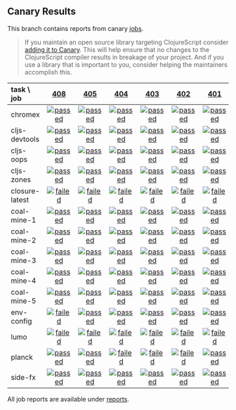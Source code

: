 ## Canary Results

This branch contains reports from canary [jobs](https://github.com/cljs-oss/canary/tree/jobs).

> If you maintain an open source library targeting ClojureScript consider [adding it to Canary](https://github.com/cljs-oss/canary/tree/master#how-to-participate). This will help ensure that no changes to the ClojureScript compiler results in breakage of your project. And if you use a library that is important to you, consider helping the maintainers accomplish this.

[//]: # (begin_overview_table)

| task \ job | <a href="reports/2018/06/08/job-000408-1.10.298-03455b4" title="job #408 finished on 2018-06-08">408</a> | <a href="reports/2018/06/05/job-000405-1.10.295-9a4e89e" title="job #405 finished on 2018-06-05">405</a> | <a href="reports/2018/06/04/job-000404-1.10.294-72e99c5" title="job #404 finished on 2018-06-04">404</a> | <a href="reports/2018/06/03/job-000403-1.10.294-72e99c5" title="job #403 finished on 2018-06-03">403</a> | <a href="reports/2018/06/02/job-000402-1.10.294-72e99c5" title="job #402 finished on 2018-06-02">402</a> | <a href="reports/2018/06/01/job-000401-1.10.288-2ad1470" title="job #401 finished on 2018-06-01">401</a> | <a href="reports/2018/05/31/job-000400-1.10.288-2ad1470" title="job #400 finished on 2018-05-31">400</a> | <a href="reports/2018/05/30/job-000399-1.10.288-2ad1470" title="job #399 finished on 2018-05-30">399</a> | <a href="reports/2018/05/29/job-000398-1.10.288-2ad1470" title="job #398 finished on 2018-05-29">398</a> | <a href="reports/2018/05/28/job-000397-1.10.288-2ad1470" title="job #397 finished on 2018-05-28">397</a> |
| :--- | :---: | :---: | :---: | :---: | :---: | :---: | :---: | :---: | :---: | :---: |
| chromex | <a href="reports/2018/06/08/job-000408-1.10.298-03455b4#-chromex"><img title="passed" src="http://box.binaryage.com/s-passed.svg"><a> | <a href="reports/2018/06/05/job-000405-1.10.295-9a4e89e#-chromex"><img title="passed" src="http://box.binaryage.com/s-passed.svg"><a> | <a href="reports/2018/06/04/job-000404-1.10.294-72e99c5#-chromex"><img title="passed" src="http://box.binaryage.com/s-passed.svg"><a> | <a href="reports/2018/06/03/job-000403-1.10.294-72e99c5#-chromex"><img title="passed" src="http://box.binaryage.com/s-passed.svg"><a> | <a href="reports/2018/06/02/job-000402-1.10.294-72e99c5#-chromex"><img title="passed" src="http://box.binaryage.com/s-passed.svg"><a> | <a href="reports/2018/06/01/job-000401-1.10.288-2ad1470#-chromex"><img title="passed" src="http://box.binaryage.com/s-passed.svg"><a> | <a href="reports/2018/05/31/job-000400-1.10.288-2ad1470#-chromex"><img title="passed" src="http://box.binaryage.com/s-passed.svg"><a> | <a href="reports/2018/05/30/job-000399-1.10.288-2ad1470#-chromex"><img title="passed" src="http://box.binaryage.com/s-passed.svg"><a> | <a href="reports/2018/05/29/job-000398-1.10.288-2ad1470#-chromex"><img title="passed" src="http://box.binaryage.com/s-passed.svg"><a> | <a href="reports/2018/05/28/job-000397-1.10.288-2ad1470#-chromex"><img title="passed" src="http://box.binaryage.com/s-passed.svg"><a> |
| cljs-devtools | <a href="reports/2018/06/08/job-000408-1.10.298-03455b4#-cljs-devtools"><img title="passed" src="http://box.binaryage.com/s-passed.svg"><a> | <a href="reports/2018/06/05/job-000405-1.10.295-9a4e89e#-cljs-devtools"><img title="passed" src="http://box.binaryage.com/s-passed.svg"><a> | <a href="reports/2018/06/04/job-000404-1.10.294-72e99c5#-cljs-devtools"><img title="passed" src="http://box.binaryage.com/s-passed.svg"><a> | <a href="reports/2018/06/03/job-000403-1.10.294-72e99c5#-cljs-devtools"><img title="passed" src="http://box.binaryage.com/s-passed.svg"><a> | <a href="reports/2018/06/02/job-000402-1.10.294-72e99c5#-cljs-devtools"><img title="passed" src="http://box.binaryage.com/s-passed.svg"><a> | <a href="reports/2018/06/01/job-000401-1.10.288-2ad1470#-cljs-devtools"><img title="passed" src="http://box.binaryage.com/s-passed.svg"><a> | <a href="reports/2018/05/31/job-000400-1.10.288-2ad1470#-cljs-devtools"><img title="passed" src="http://box.binaryage.com/s-passed.svg"><a> | <a href="reports/2018/05/30/job-000399-1.10.288-2ad1470#-cljs-devtools"><img title="passed" src="http://box.binaryage.com/s-passed.svg"><a> | <a href="reports/2018/05/29/job-000398-1.10.288-2ad1470#-cljs-devtools"><img title="passed" src="http://box.binaryage.com/s-passed.svg"><a> | <a href="reports/2018/05/28/job-000397-1.10.288-2ad1470#-cljs-devtools"><img title="passed" src="http://box.binaryage.com/s-passed.svg"><a> |
| cljs-oops | <a href="reports/2018/06/08/job-000408-1.10.298-03455b4#-cljs-oops"><img title="passed" src="http://box.binaryage.com/s-passed.svg"><a> | <a href="reports/2018/06/05/job-000405-1.10.295-9a4e89e#-cljs-oops"><img title="passed" src="http://box.binaryage.com/s-passed.svg"><a> | <a href="reports/2018/06/04/job-000404-1.10.294-72e99c5#-cljs-oops"><img title="passed" src="http://box.binaryage.com/s-passed.svg"><a> | <a href="reports/2018/06/03/job-000403-1.10.294-72e99c5#-cljs-oops"><img title="passed" src="http://box.binaryage.com/s-passed.svg"><a> | <a href="reports/2018/06/02/job-000402-1.10.294-72e99c5#-cljs-oops"><img title="passed" src="http://box.binaryage.com/s-passed.svg"><a> | <a href="reports/2018/06/01/job-000401-1.10.288-2ad1470#-cljs-oops"><img title="passed" src="http://box.binaryage.com/s-passed.svg"><a> | <a href="reports/2018/05/31/job-000400-1.10.288-2ad1470#-cljs-oops"><img title="passed" src="http://box.binaryage.com/s-passed.svg"><a> | <a href="reports/2018/05/30/job-000399-1.10.288-2ad1470#-cljs-oops"><img title="passed" src="http://box.binaryage.com/s-passed.svg"><a> | <a href="reports/2018/05/29/job-000398-1.10.288-2ad1470#-cljs-oops"><img title="passed" src="http://box.binaryage.com/s-passed.svg"><a> | <a href="reports/2018/05/28/job-000397-1.10.288-2ad1470#-cljs-oops"><img title="passed" src="http://box.binaryage.com/s-passed.svg"><a> |
| cljs-zones | <a href="reports/2018/06/08/job-000408-1.10.298-03455b4#-cljs-zones"><img title="passed" src="http://box.binaryage.com/s-passed.svg"><a> | <a href="reports/2018/06/05/job-000405-1.10.295-9a4e89e#-cljs-zones"><img title="passed" src="http://box.binaryage.com/s-passed.svg"><a> | <a href="reports/2018/06/04/job-000404-1.10.294-72e99c5#-cljs-zones"><img title="passed" src="http://box.binaryage.com/s-passed.svg"><a> | <a href="reports/2018/06/03/job-000403-1.10.294-72e99c5#-cljs-zones"><img title="passed" src="http://box.binaryage.com/s-passed.svg"><a> | <a href="reports/2018/06/02/job-000402-1.10.294-72e99c5#-cljs-zones"><img title="passed" src="http://box.binaryage.com/s-passed.svg"><a> | <a href="reports/2018/06/01/job-000401-1.10.288-2ad1470#-cljs-zones"><img title="passed" src="http://box.binaryage.com/s-passed.svg"><a> | <a href="reports/2018/05/31/job-000400-1.10.288-2ad1470#-cljs-zones"><img title="passed" src="http://box.binaryage.com/s-passed.svg"><a> | <a href="reports/2018/05/30/job-000399-1.10.288-2ad1470#-cljs-zones"><img title="passed" src="http://box.binaryage.com/s-passed.svg"><a> | <a href="reports/2018/05/29/job-000398-1.10.288-2ad1470#-cljs-zones"><img title="passed" src="http://box.binaryage.com/s-passed.svg"><a> | <a href="reports/2018/05/28/job-000397-1.10.288-2ad1470#-cljs-zones"><img title="passed" src="http://box.binaryage.com/s-passed.svg"><a> |
| closure-latest | <a href="reports/2018/06/08/job-000408-1.10.298-03455b4#-closure-latest"><img title="failed" src="http://box.binaryage.com/s-failed.svg"><a> | <a href="reports/2018/06/05/job-000405-1.10.295-9a4e89e#-closure-latest"><img title="failed" src="http://box.binaryage.com/s-failed.svg"><a> | <a href="reports/2018/06/04/job-000404-1.10.294-72e99c5#-closure-latest"><img title="failed" src="http://box.binaryage.com/s-failed.svg"><a> | <a href="reports/2018/06/03/job-000403-1.10.294-72e99c5#-closure-latest"><img title="failed" src="http://box.binaryage.com/s-failed.svg"><a> | <a href="reports/2018/06/02/job-000402-1.10.294-72e99c5#-closure-latest"><img title="failed" src="http://box.binaryage.com/s-failed.svg"><a> | <a href="reports/2018/06/01/job-000401-1.10.288-2ad1470#-closure-latest"><img title="failed" src="http://box.binaryage.com/s-failed.svg"><a> | <a href="reports/2018/05/31/job-000400-1.10.288-2ad1470#-closure-latest"><img title="failed" src="http://box.binaryage.com/s-failed.svg"><a> | <a href="reports/2018/05/30/job-000399-1.10.288-2ad1470#-closure-latest"><img title="failed" src="http://box.binaryage.com/s-failed.svg"><a> | <a href="reports/2018/05/29/job-000398-1.10.288-2ad1470#-closure-latest"><img title="failed" src="http://box.binaryage.com/s-failed.svg"><a> | <a href="reports/2018/05/28/job-000397-1.10.288-2ad1470#-closure-latest"><img title="failed" src="http://box.binaryage.com/s-failed.svg"><a> |
| coal-mine-1 | <a href="reports/2018/06/08/job-000408-1.10.298-03455b4#-coal-mine-1"><img title="passed" src="http://box.binaryage.com/s-passed.svg"><a> | <a href="reports/2018/06/05/job-000405-1.10.295-9a4e89e#-coal-mine-1"><img title="passed" src="http://box.binaryage.com/s-passed.svg"><a> | <a href="reports/2018/06/04/job-000404-1.10.294-72e99c5#-coal-mine-1"><img title="passed" src="http://box.binaryage.com/s-passed.svg"><a> | <a href="reports/2018/06/03/job-000403-1.10.294-72e99c5#-coal-mine-1"><img title="passed" src="http://box.binaryage.com/s-passed.svg"><a> | <a href="reports/2018/06/02/job-000402-1.10.294-72e99c5#-coal-mine-1"><img title="passed" src="http://box.binaryage.com/s-passed.svg"><a> | <a href="reports/2018/06/01/job-000401-1.10.288-2ad1470#-coal-mine-1"><img title="passed" src="http://box.binaryage.com/s-passed.svg"><a> | <a href="reports/2018/05/31/job-000400-1.10.288-2ad1470#-coal-mine-1"><img title="passed" src="http://box.binaryage.com/s-passed.svg"><a> | <a href="reports/2018/05/30/job-000399-1.10.288-2ad1470#-coal-mine-1"><img title="passed" src="http://box.binaryage.com/s-passed.svg"><a> | <a href="reports/2018/05/29/job-000398-1.10.288-2ad1470#-coal-mine-1"><img title="passed" src="http://box.binaryage.com/s-passed.svg"><a> | <a href="reports/2018/05/28/job-000397-1.10.288-2ad1470#-coal-mine-1"><img title="passed" src="http://box.binaryage.com/s-passed.svg"><a> |
| coal-mine-2 | <a href="reports/2018/06/08/job-000408-1.10.298-03455b4#-coal-mine-2"><img title="passed" src="http://box.binaryage.com/s-passed.svg"><a> | <a href="reports/2018/06/05/job-000405-1.10.295-9a4e89e#-coal-mine-2"><img title="passed" src="http://box.binaryage.com/s-passed.svg"><a> | <a href="reports/2018/06/04/job-000404-1.10.294-72e99c5#-coal-mine-2"><img title="passed" src="http://box.binaryage.com/s-passed.svg"><a> | <a href="reports/2018/06/03/job-000403-1.10.294-72e99c5#-coal-mine-2"><img title="passed" src="http://box.binaryage.com/s-passed.svg"><a> | <a href="reports/2018/06/02/job-000402-1.10.294-72e99c5#-coal-mine-2"><img title="passed" src="http://box.binaryage.com/s-passed.svg"><a> | <a href="reports/2018/06/01/job-000401-1.10.288-2ad1470#-coal-mine-2"><img title="passed" src="http://box.binaryage.com/s-passed.svg"><a> | <a href="reports/2018/05/31/job-000400-1.10.288-2ad1470#-coal-mine-2"><img title="passed" src="http://box.binaryage.com/s-passed.svg"><a> | <a href="reports/2018/05/30/job-000399-1.10.288-2ad1470#-coal-mine-2"><img title="passed" src="http://box.binaryage.com/s-passed.svg"><a> | <a href="reports/2018/05/29/job-000398-1.10.288-2ad1470#-coal-mine-2"><img title="passed" src="http://box.binaryage.com/s-passed.svg"><a> | <a href="reports/2018/05/28/job-000397-1.10.288-2ad1470#-coal-mine-2"><img title="passed" src="http://box.binaryage.com/s-passed.svg"><a> |
| coal-mine-3 | <a href="reports/2018/06/08/job-000408-1.10.298-03455b4#-coal-mine-3"><img title="passed" src="http://box.binaryage.com/s-passed.svg"><a> | <a href="reports/2018/06/05/job-000405-1.10.295-9a4e89e#-coal-mine-3"><img title="passed" src="http://box.binaryage.com/s-passed.svg"><a> | <a href="reports/2018/06/04/job-000404-1.10.294-72e99c5#-coal-mine-3"><img title="passed" src="http://box.binaryage.com/s-passed.svg"><a> | <a href="reports/2018/06/03/job-000403-1.10.294-72e99c5#-coal-mine-3"><img title="passed" src="http://box.binaryage.com/s-passed.svg"><a> | <a href="reports/2018/06/02/job-000402-1.10.294-72e99c5#-coal-mine-3"><img title="passed" src="http://box.binaryage.com/s-passed.svg"><a> | <a href="reports/2018/06/01/job-000401-1.10.288-2ad1470#-coal-mine-3"><img title="passed" src="http://box.binaryage.com/s-passed.svg"><a> | <a href="reports/2018/05/31/job-000400-1.10.288-2ad1470#-coal-mine-3"><img title="passed" src="http://box.binaryage.com/s-passed.svg"><a> | <a href="reports/2018/05/30/job-000399-1.10.288-2ad1470#-coal-mine-3"><img title="passed" src="http://box.binaryage.com/s-passed.svg"><a> | <a href="reports/2018/05/29/job-000398-1.10.288-2ad1470#-coal-mine-3"><img title="passed" src="http://box.binaryage.com/s-passed.svg"><a> | <a href="reports/2018/05/28/job-000397-1.10.288-2ad1470#-coal-mine-3"><img title="passed" src="http://box.binaryage.com/s-passed.svg"><a> |
| coal-mine-4 | <a href="reports/2018/06/08/job-000408-1.10.298-03455b4#-coal-mine-4"><img title="passed" src="http://box.binaryage.com/s-passed.svg"><a> | <a href="reports/2018/06/05/job-000405-1.10.295-9a4e89e#-coal-mine-4"><img title="passed" src="http://box.binaryage.com/s-passed.svg"><a> | <a href="reports/2018/06/04/job-000404-1.10.294-72e99c5#-coal-mine-4"><img title="passed" src="http://box.binaryage.com/s-passed.svg"><a> | <a href="reports/2018/06/03/job-000403-1.10.294-72e99c5#-coal-mine-4"><img title="passed" src="http://box.binaryage.com/s-passed.svg"><a> | <a href="reports/2018/06/02/job-000402-1.10.294-72e99c5#-coal-mine-4"><img title="passed" src="http://box.binaryage.com/s-passed.svg"><a> | <a href="reports/2018/06/01/job-000401-1.10.288-2ad1470#-coal-mine-4"><img title="passed" src="http://box.binaryage.com/s-passed.svg"><a> | <a href="reports/2018/05/31/job-000400-1.10.288-2ad1470#-coal-mine-4"><img title="passed" src="http://box.binaryage.com/s-passed.svg"><a> | <a href="reports/2018/05/30/job-000399-1.10.288-2ad1470#-coal-mine-4"><img title="passed" src="http://box.binaryage.com/s-passed.svg"><a> | <a href="reports/2018/05/29/job-000398-1.10.288-2ad1470#-coal-mine-4"><img title="passed" src="http://box.binaryage.com/s-passed.svg"><a> | <a href="reports/2018/05/28/job-000397-1.10.288-2ad1470#-coal-mine-4"><img title="passed" src="http://box.binaryage.com/s-passed.svg"><a> |
| coal-mine-5 | <a href="reports/2018/06/08/job-000408-1.10.298-03455b4#-coal-mine-5"><img title="passed" src="http://box.binaryage.com/s-passed.svg"><a> | <a href="reports/2018/06/05/job-000405-1.10.295-9a4e89e#-coal-mine-5"><img title="passed" src="http://box.binaryage.com/s-passed.svg"><a> | <a href="reports/2018/06/04/job-000404-1.10.294-72e99c5#-coal-mine-5"><img title="passed" src="http://box.binaryage.com/s-passed.svg"><a> | <a href="reports/2018/06/03/job-000403-1.10.294-72e99c5#-coal-mine-5"><img title="passed" src="http://box.binaryage.com/s-passed.svg"><a> | <a href="reports/2018/06/02/job-000402-1.10.294-72e99c5#-coal-mine-5"><img title="passed" src="http://box.binaryage.com/s-passed.svg"><a> | <a href="reports/2018/06/01/job-000401-1.10.288-2ad1470#-coal-mine-5"><img title="passed" src="http://box.binaryage.com/s-passed.svg"><a> | <a href="reports/2018/05/31/job-000400-1.10.288-2ad1470#-coal-mine-5"><img title="passed" src="http://box.binaryage.com/s-passed.svg"><a> | <a href="reports/2018/05/30/job-000399-1.10.288-2ad1470#-coal-mine-5"><img title="passed" src="http://box.binaryage.com/s-passed.svg"><a> | <a href="reports/2018/05/29/job-000398-1.10.288-2ad1470#-coal-mine-5"><img title="passed" src="http://box.binaryage.com/s-passed.svg"><a> | <a href="reports/2018/05/28/job-000397-1.10.288-2ad1470#-coal-mine-5"><img title="passed" src="http://box.binaryage.com/s-passed.svg"><a> |
| env-config | <a href="reports/2018/06/08/job-000408-1.10.298-03455b4#-env-config"><img title="failed" src="http://box.binaryage.com/s-failed.svg"><a> | <a href="reports/2018/06/05/job-000405-1.10.295-9a4e89e#-env-config"><img title="passed" src="http://box.binaryage.com/s-passed.svg"><a> | <a href="reports/2018/06/04/job-000404-1.10.294-72e99c5#-env-config"><img title="passed" src="http://box.binaryage.com/s-passed.svg"><a> | <a href="reports/2018/06/03/job-000403-1.10.294-72e99c5#-env-config"><img title="passed" src="http://box.binaryage.com/s-passed.svg"><a> | <a href="reports/2018/06/02/job-000402-1.10.294-72e99c5#-env-config"><img title="passed" src="http://box.binaryage.com/s-passed.svg"><a> | <a href="reports/2018/06/01/job-000401-1.10.288-2ad1470#-env-config"><img title="passed" src="http://box.binaryage.com/s-passed.svg"><a> | <a href="reports/2018/05/31/job-000400-1.10.288-2ad1470#-env-config"><img title="passed" src="http://box.binaryage.com/s-passed.svg"><a> | <a href="reports/2018/05/30/job-000399-1.10.288-2ad1470#-env-config"><img title="passed" src="http://box.binaryage.com/s-passed.svg"><a> | <a href="reports/2018/05/29/job-000398-1.10.288-2ad1470#-env-config"><img title="passed" src="http://box.binaryage.com/s-passed.svg"><a> | <a href="reports/2018/05/28/job-000397-1.10.288-2ad1470#-env-config"><img title="failed" src="http://box.binaryage.com/s-failed.svg"><a> |
| lumo | <a href="reports/2018/06/08/job-000408-1.10.298-03455b4#-lumo"><img title="failed" src="http://box.binaryage.com/s-failed.svg"><a> | <a href="reports/2018/06/05/job-000405-1.10.295-9a4e89e#-lumo"><img title="failed" src="http://box.binaryage.com/s-failed.svg"><a> | <a href="reports/2018/06/04/job-000404-1.10.294-72e99c5#-lumo"><img title="failed" src="http://box.binaryage.com/s-failed.svg"><a> | <a href="reports/2018/06/03/job-000403-1.10.294-72e99c5#-lumo"><img title="failed" src="http://box.binaryage.com/s-failed.svg"><a> | <a href="reports/2018/06/02/job-000402-1.10.294-72e99c5#-lumo"><img title="failed" src="http://box.binaryage.com/s-failed.svg"><a> | <a href="reports/2018/06/01/job-000401-1.10.288-2ad1470#-lumo"><img title="failed" src="http://box.binaryage.com/s-failed.svg"><a> | <a href="reports/2018/05/31/job-000400-1.10.288-2ad1470#-lumo"><img title="failed" src="http://box.binaryage.com/s-failed.svg"><a> | <a href="reports/2018/05/30/job-000399-1.10.288-2ad1470#-lumo"><img title="failed" src="http://box.binaryage.com/s-failed.svg"><a> | <a href="reports/2018/05/29/job-000398-1.10.288-2ad1470#-lumo"><img title="failed" src="http://box.binaryage.com/s-failed.svg"><a> | <a href="reports/2018/05/28/job-000397-1.10.288-2ad1470#-lumo"><img title="failed" src="http://box.binaryage.com/s-failed.svg"><a> |
| planck | <a href="reports/2018/06/08/job-000408-1.10.298-03455b4#-planck"><img title="passed" src="http://box.binaryage.com/s-passed.svg"><a> | <a href="reports/2018/06/05/job-000405-1.10.295-9a4e89e#-planck"><img title="passed" src="http://box.binaryage.com/s-passed.svg"><a> | <a href="reports/2018/06/04/job-000404-1.10.294-72e99c5#-planck"><img title="failed" src="http://box.binaryage.com/s-failed.svg"><a> | <a href="reports/2018/06/03/job-000403-1.10.294-72e99c5#-planck"><img title="failed" src="http://box.binaryage.com/s-failed.svg"><a> | <a href="reports/2018/06/02/job-000402-1.10.294-72e99c5#-planck"><img title="failed" src="http://box.binaryage.com/s-failed.svg"><a> | <a href="reports/2018/06/01/job-000401-1.10.288-2ad1470#-planck"><img title="passed" src="http://box.binaryage.com/s-passed.svg"><a> | <a href="reports/2018/05/31/job-000400-1.10.288-2ad1470#-planck"><img title="passed" src="http://box.binaryage.com/s-passed.svg"><a> | <a href="reports/2018/05/30/job-000399-1.10.288-2ad1470#-planck"><img title="passed" src="http://box.binaryage.com/s-passed.svg"><a> | <a href="reports/2018/05/29/job-000398-1.10.288-2ad1470#-planck"><img title="passed" src="http://box.binaryage.com/s-passed.svg"><a> | <a href="reports/2018/05/28/job-000397-1.10.288-2ad1470#-planck"><img title="passed" src="http://box.binaryage.com/s-passed.svg"><a> |
| side-fx | <a href="reports/2018/06/08/job-000408-1.10.298-03455b4#-side-fx"><img title="passed" src="http://box.binaryage.com/s-passed.svg"><a> | <a href="reports/2018/06/05/job-000405-1.10.295-9a4e89e#-side-fx"><img title="passed" src="http://box.binaryage.com/s-passed.svg"><a> | <a href="reports/2018/06/04/job-000404-1.10.294-72e99c5#-side-fx"><img title="passed" src="http://box.binaryage.com/s-passed.svg"><a> | <a href="reports/2018/06/03/job-000403-1.10.294-72e99c5#-side-fx"><img title="passed" src="http://box.binaryage.com/s-passed.svg"><a> | <a href="reports/2018/06/02/job-000402-1.10.294-72e99c5#-side-fx"><img title="passed" src="http://box.binaryage.com/s-passed.svg"><a> | <a href="reports/2018/06/01/job-000401-1.10.288-2ad1470#-side-fx"><img title="passed" src="http://box.binaryage.com/s-passed.svg"><a> | <a href="reports/2018/05/31/job-000400-1.10.288-2ad1470#-side-fx"><img title="passed" src="http://box.binaryage.com/s-passed.svg"><a> | <a href="reports/2018/05/30/job-000399-1.10.288-2ad1470#-side-fx"><img title="passed" src="http://box.binaryage.com/s-passed.svg"><a> | <a href="reports/2018/05/29/job-000398-1.10.288-2ad1470#-side-fx"><img title="passed" src="http://box.binaryage.com/s-passed.svg"><a> | <a href="reports/2018/05/28/job-000397-1.10.288-2ad1470#-side-fx"><img title="passed" src="http://box.binaryage.com/s-passed.svg"><a> |

[//]: # (end_overview_table)

All job reports are available under [reports](reports).
